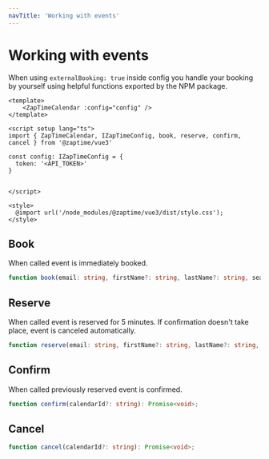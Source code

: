 ```yaml
---
navTitle: 'Working with events'
---
```


# Working with events

When using `externalBooking: true` inside config you handle your booking by yourself using helpful functions exported by the NPM package.

```vue
<template>
    <ZapTimeCalendar :config="config" />
</template>

<script setup lang="ts">
import { ZapTimeCalendar, IZapTimeConfig, book, reserve, confirm, cancel } from '@zaptime/vue3'

const config: IZapTimeConfig = {
  token: '<API_TOKEN>'
}


</script>

<style>
  @import url('/node_modules/@zaptime/vue3/dist/style.css');
</style>

```

## Book

When called event is immediately booked.
```ts
function book(email: string, firstName?: string, lastName?: string, seats?: number, calendarId?: string):Promise<void>;
```
## Reserve

When called event is reserved for 5 minutes. If confirmation doesn't take place, event is canceled automatically.
```ts
function reserve(email: string, firstName?: string, lastName?: string, seats?: number, calendarId?: string):Promise<void>;
```

## Confirm

When called previously reserved event is confirmed.

```ts
function confirm(calendarId?: string): Promise<void>;

```

## Cancel

```ts
function cancel(calendarId?: string): Promise<void>;

```